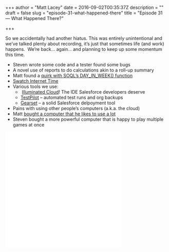 +++
author = "Matt Lacey"
date = 2016-09-02T00:35:37Z
description = ""
draft = false
slug = "episode-31-what-happened-there"
title = "Episode 31 — What Happened There?"

+++


<p>So we accidentally had another hiatus. This was entirely unintentional and we&#8217;ve talked plenty about recording, it&#8217;s just that sometimes life (and work) happens.  We&#8217;re back&#8230; again&#8230; and planning to keep up some momentum this time.</p>
<ul>
<li>Steven wrote some code and a tester found some bugs</li>
<li>A novel use of reports to do calculations akin to a roll-up summary</li>
<li>Matt found a <a href="http://www.laceysnr.com/user-locales-and-the-start-of-the-week/">quirk with SOQL&#8217;s DAY_IN_WEEK() function</a></li>
<li><a href="https://en.wikipedia.org/wiki/Swatch_Internet_Time">Swatch Internet Time</a></li>
<li>Various tools we use:
<ul>
<li> <a href="http://www.illuminatedcloud.com/">Illuminated Cloud</a>! The IDE Salesforce developers deserve</li>
<li><a href="https://www.testpilot.io/">TestPilot</a> &#8211; automated test runs and org backups</li>
<li><a href="https://gearset.com/">Gearset</a> &#8211; a solid Salesforce delpoyment tool</li>
</ul>
</li>
<li>Pains with using other people&#8217;s computers (a.k.a. the cloud)</li>
<li>Matt <a href="https://retrocomputingblog.wordpress.com/2016/08/17/i-accidentally-bought-a-pentium-machine/">bought a computer that he likes to use a lot</a></li>
<li>Steven bought a more powerful computer that is happy to play multiple games at once</li>
</ul>
<p><iframe style="border: none;" src="//html5-player.libsyn.com/embed/episode/id/4637047/height/360/width/360/theme/legacy/autonext/no/thumbnail/yes/autoplay/no/preload/no/no_addthis/no/direction/backward/no-cache/true/" width="360" height="360" scrolling="no" allowfullscreen="allowfullscreen"></iframe></p>



